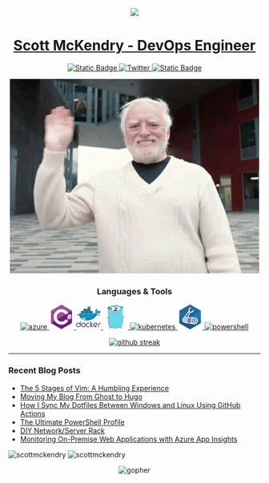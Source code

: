 <p align="center">
    <a href="https://scottmckendry.tech">
        <picture>
            <source media="(prefers-color-scheme: dark)" srcset="https://scottmckendry.tech/img/logo/icon2transparent.png">
            <img src="https://scottmckendry.tech/img/logo/icon1transparent.png" height="100">
        </picture>
    <h1 align="center">Scott McKendry - DevOps Engineer</h1>
    </a>
</p>

<p align="center">
    <a href="https://scottmckendry.tech">
        <img alt="Static Badge" src="https://img.shields.io/badge/-scottmckendry.tech-blue?style=for-the-badge&logo=firefox&logoColor=%23fff&color=%23334460">
    </a>
    <a href="https://twitter.com/scott_mckendry">
        <img alt="Twitter" src="https://img.shields.io/badge/-%40scott__mckendry-blue?style=for-the-badge&logo=x&color=%2315161e">
    </a>
    <a href="https://www.linkedin.com/in/scott-mckendry/">
        <img alt="Static Badge" src="https://img.shields.io/badge/-%40scott--mckendry-blue?style=for-the-badge&logo=linkedin&color=%231866be">
    </a>
</p>

<p align="center">
    <img alt="Wave" src="wave.gif">
</p>

<h3 align="center">Languages & Tools</h3>

<p align="center"> 
    <a href="https://azure.microsoft.com/en-in/" target="_blank" rel="noreferrer"> 
        <img src="https://avatars.githubusercontent.com/u/6844498?s=200&v=4" alt="azure" width="50" height="50"/> 
    </a> 
    <a href="https://www.w3schools.com/cs/" target="_blank" rel="noreferrer"> 
        <img src="https://raw.githubusercontent.com/devicons/devicon/master/icons/csharp/csharp-original.svg" alt="csharp" width="50" height="50"/> 
    </a> 
    <a href="https://www.docker.com/" target="_blank" rel="noreferrer"> 
        <img src="https://raw.githubusercontent.com/devicons/devicon/master/icons/docker/docker-original-wordmark.svg" alt="docker" width="50" height="50"/> 
    </a> 
    <a href="https://golang.org" target="_blank" rel="noreferrer">
        <img src="https://raw.githubusercontent.com/devicons/devicon/master/icons/go/go-original.svg" alt="go" width="50" height="50"/> 
    </a> 
    <a href="https://kubernetes.io" target="_blank" rel="noreferrer"> 
        <img src="https://www.vectorlogo.zone/logos/kubernetes/kubernetes-icon.svg" alt="kubernetes" width="50" height="50"/> 
    </a> 
    <a href="https://aka.ms/bicep" target="_blank" rel="noreferrer"> 
        <img src="https://raw.githubusercontent.com/Azure/bicep/main/src/icons/bicep-logo-256.png" alt="bicep" width="50" height="50"/> 
    </a>
    <a href="https://github.com/PowerShell/PowerShell" target="_blank" rel="noreferrer">
        <img src="https://avatars.githubusercontent.com/u/11524380" alt="powershell" width="50" height="50"/> 
    </a> 
</p>

<p align="center"> 
    <a href="https://scottmckendry.tech">
        <img alt="github streak" src="https://github-readme-streak-stats.herokuapp.com?user=scottmckendry&theme=transparent&hide_border=true">
    </a>
</p>

<hr>

<h3>Recent Blog Posts</h3>

<!-- BLOG-POST-LIST:START -->
- [The 5 Stages of Vim: A Humbling Experience](https://scottmckendry.tech/posts/vim-humbling/)
- [Moving My Blog From Ghost to Hugo](https://scottmckendry.tech/posts/hugo-blog/)
- [How I Sync My Dotfiles Between Windows and Linux Using GitHub Actions](https://scottmckendry.tech/how-i-sync-my-dotfiles-between-windows-and-linux-using-github-actions/)
- [The Ultimate PowerShell Profile](https://scottmckendry.tech/the-ultimate-powershell-profile/)
- [DIY Network/Server Rack](https://scottmckendry.tech/diy-network-rack/)
- [Monitoring On-Premise Web Applications with Azure App Insights](https://scottmckendry.tech/web-monitoring/)
<!-- BLOG-POST-LIST:END -->
<p> <img src="https://komarev.com/ghpvc/?username=scottmckendry&label=Profile%20views&color=0e75b6&style=flat" alt="scottmckendry" /> <img src="https://github.com/scottmckendry/scottmckendry/actions/workflows/blogs.yml/badge.svg" alt="scottmckendry" /> </p>
<p align=center><img src="https://media.tenor.com/hD56X-Q5AzMAAAAi/gopher-shaking.gif" alt="gopher"/></p>
